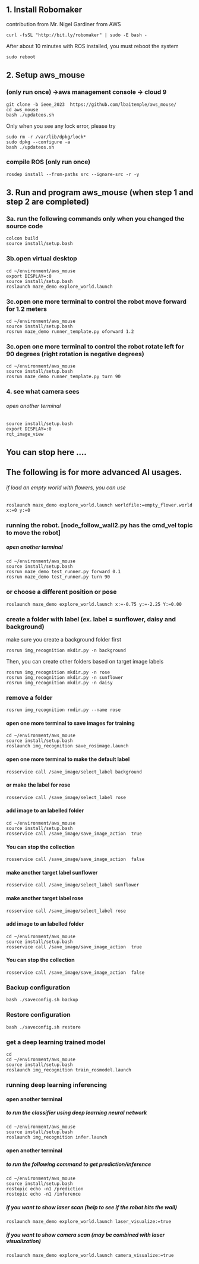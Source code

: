 ## 1. Install Robomaker 
contribution from Mr. Nigel Gardiner from AWS
```
curl -fsSL "http://bit.ly/robomaker" | sudo -E bash -
```
After about 10 minutes with ROS installed, you must reboot the system
```
sudo reboot
```

## 2. Setup aws_mouse 
### (only run once) ->aws management console -> cloud 9 
```
git clone -b ieee_2023  https://github.com/lbaitemple/aws_mouse/ 
cd aws_mouse
bash ./updateos.sh
```
Only when you see any lock error, please try
```
sudo rm -r /var/lib/dpkg/lock*
sudo dpkg --configure -a
bash ./updateos.sh
```

### compile ROS (only run once)
```
rosdep install --from-paths src --ignore-src -r -y
```

## 3. Run and program aws_mouse (when step 1 and step 2 are completed)
### 3a. run the following commands only when you changed the source code
```
colcon build
source install/setup.bash
```

### 3b.open virtual desktop 
```
cd ~/environment/aws_mouse
export DISPLAY=:0
source install/setup.bash
roslaunch maze_demo explore_world.launch
```
### 3c.open one more terminal to control the robot move forward for 1.2 meters
```
cd ~/environment/aws_mouse
source install/setup.bash
rosrun maze_demo runner_template.py oforward 1.2
```
### 3c.open one more terminal to control the robot rotate left for 90 degrees (right rotation is negative degrees)

```
cd ~/environment/aws_mouse
source install/setup.bash
rosrun maze_demo runner_template.py turn 90
```

### 4. see what camera sees
###### open another terminal
```
source install/setup.bash
export DISPLAY=:0
rqt_image_view 
```


##
##
## You can stop here .... 
##
##


## The following is for more advanced AI usages.
###### if load an empty world with flowers, you can use
```
roslaunch maze_demo explore_world.launch worldfile:=empty_flower.world x:=0 y:=0
```

### running the robot. [node_follow_wall2.py has the cmd_vel topic to move the robot]
#####  open another terminal 

```
cd ~/environment/aws_mouse
source install/setup.bash
rosrun maze_demo test_runner.py forward 0.1
rosrun maze_demo test_runner.py turn 90
```
### or choose a different position or pose
```
roslaunch maze_demo explore_world.launch x:=-0.75 y:=-2.25 Y:=0.00
```

### create a folder with label (ex. label = sunflower, daisy and background)
make sure you create a background folder first
```
rosrun img_recognition mkdir.py -n background
```
Then, you can create other folders based on target image labels
```
rosrun img_recognition mkdir.py -n rose
rosrun img_recognition mkdir.py -n sunflower
rosrun img_recognition mkdir.py -n daisy
```
### remove a folder
```
rosrun img_recognition rmdir.py --name rose
```

#### open one more terminal to save images for training
```
cd ~/environment/aws_mouse
source install/setup.bash
roslaunch img_recognition save_rosimage.launch
```

#### open one more terminal to make the default label
```
rosservice call /save_image/select_label background
```
#### or make the  label for rose
```
rosservice call /save_image/select_label rose
```

#### add image to an labelled folder
```
cd ~/environment/aws_mouse
source install/setup.bash
rosservice call /save_image/save_image_action  true
```
#### You can stop the collection
```
rosservice call /save_image/save_image_action  false
```

#### make another target label sunflower
```
rosservice call /save_image/select_label sunflower
```
#### make another target label rose
```
rosservice call /save_image/select_label rose
```
#### add image to an labelled folder
```
cd ~/environment/aws_mouse
source install/setup.bash
rosservice call /save_image/save_image_action  true
```
#### You can stop the collection
```
rosservice call /save_image/save_image_action  false
```
### Backup configuration
```
bash ./saveconfig.sh backup
```

### Restore configuration
```
bash ./saveconfig.sh restore
```

### get a deep learning trained model
```
cd 
cd ~/environment/aws_mouse
source install/setup.bash
roslaunch img_recognition train_rosmodel.launch

```

### running deep learning inferencing
#### open another terminal 
##### to run the classifier using deep learning neural network
```
cd ~/environment/aws_mouse
source install/setup.bash
roslaunch img_recognition infer.launch 
```

#### open another terminal 
##### to run the following command to get prediction/inference
```
cd ~/environment/aws_mouse
source install/setup.bash
rostopic echo -n1 /prediction
rostopic echo -n1 /inference 
```



##### if you want to show laser scan (help to see if the robot hits the wall)
```
roslaunch maze_demo explore_world.launch laser_visualize:=true 
```
##### if you want to show camera scan (may be combined with laser visualization)
```
roslaunch maze_demo explore_world.launch camera_visualize:=true
```

